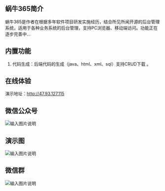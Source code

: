 ## 蜗牛365简介

蜗牛365是作者在根据多年软件项目研发实施经历，结合所见所闻开源的后台管理系统，适用于各种业务系统的后台管理，支持PC浏览器、移动端访问。功能正在逐步完善中...

## 内置功能

1.  代码生成：后端代码的生成（java、html、xml、sql）支持CRUD下载 。

## 在线体验

演示地址：http://47.93.127.115 

## 微信公众号
![输入图片说明](https://images.gitee.com/uploads/images/2020/1114/224259_0512276e_1799057.jpeg "qrcode_for_gh_7e4bc660acfa_258.jpg")

## 演示图
![输入图片说明](https://images.gitee.com/uploads/images/2020/1114/210355_d40c8b66_1799057.png "p1.png")

## 微信群
![输入图片说明](https://images.gitee.com/uploads/images/2020/1114/231513_0a0d9cc2_1799057.png "qun.png")
